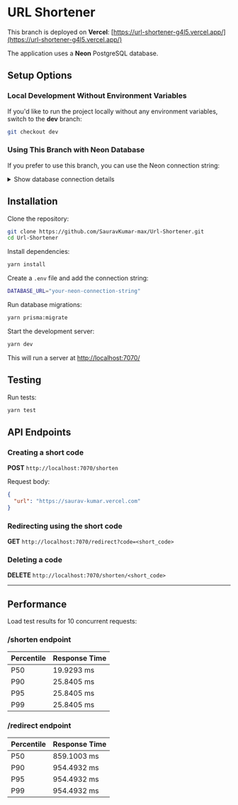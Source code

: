 # URL Shortener

This branch is deployed on **Vercel**: [https://url-shortener-g4l5.vercel.app/](https://url-shortener-g4l5.vercel.app/)

The application uses a **Neon** PostgreSQL database.

## Setup Options

### Local Development Without Environment Variables

If you'd like to run the project locally without any environment variables, switch to the **dev** branch:

```bash
git checkout dev
```

### Using This Branch with Neon Database

If you prefer to use this branch, you can use the Neon connection string:

<details>
<summary>Show database connection details</summary>

```bash
DATABASE_URL="postgresql://neondb_owner:npg_yb04oALisCmH@ep-gentle-tree-ahbvs6p6-pooler.c-3.us-east-1.aws.neon.tech/neondb?sslmode=require"
```

</details>

## Installation

Clone the repository:

```bash
git clone https://github.com/SauravKumar-max/Url-Shortener.git
cd Url-Shortener
```

Install dependencies:

```bash
yarn install
```

Create a `.env` file and add the connection string:

```bash
DATABASE_URL="your-neon-connection-string"
```

Run database migrations:

```bash
yarn prisma:migrate
```

Start the development server:

```bash
yarn dev
```

This will run a server at [http://localhost:7070/](http://localhost:7070/)

## Testing

Run tests:

```bash
yarn test
```

## API Endpoints

### Creating a short code

**POST** `http://localhost:7070/shorten`

Request body:
```json
{
  "url": "https://saurav-kumar.vercel.com"
}
```

### Redirecting using the short code

**GET** `http://localhost:7070/redirect?code=<short_code>`

### Deleting a code

**DELETE** `http://localhost:7070/shorten/<short_code>`

----------------------------------------------------------------------------------------

## Performance

Load test results for 10 concurrent requests:

### /shorten endpoint

| Percentile | Response Time |
|------------|---------------|
| P50        | 19.9293 ms    |
| P90        | 25.8405 ms    |
| P95        | 25.8405 ms    |
| P99        | 25.8405 ms    |

### /redirect endpoint

| Percentile | Response Time |
|------------|---------------|
| P50        | 859.1003 ms   |
| P90        | 954.4932 ms   |
| P95        | 954.4932 ms   |
| P99        | 954.4932 ms   |
